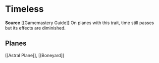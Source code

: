 ﻿---
id: '291'
name: Timeless
rarity: Common
source: '[[DATABASE/source/Gamemastery Guide|Gamemastery Guide]]'
trait:
- Timeless
type: Trait

---
# Timeless

**Source** [[Gamemastery Guide]]
On planes with this trait, time still passes but its effects are diminished.

## Planes

[[Astral Plane]], [[Boneyard]]